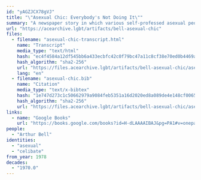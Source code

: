 ```yaml
---
id: "yAGZJCX78gVJ"
title: "\"Asexual Chic: Everybody's Not Doing It\""
summary: "A newspaper story in which various self-professed asexual people are interviewed"
url: "https://acearchive.lgbt/artifacts/bell-asexual-chic"
files:
  - filename: "asexual-chic-transcript.html"
    name: "Transcript"
    media_type: "text/html"
    hash: "ec4f4584a12df545bb6a433ecbfc42c0f79bc47a11c8cf38e70ed0b4469a8713"
    hash_algorithm: "sha2-256"
    url: "https://files.acearchive.lgbt/artifacts/bell-asexual-chic/asexual-chic-transcript.html"
    lang: "en"
  - filename: "asexual-chic.bib"
    name: "Citation"
    media_type: "text/x-bibtex"
    hash: "1e747d273c1c50662979a9084feb5351a16d2020ed8a089de4e148cf00658290"
    hash_algorithm: "sha2-256"
    url: "https://files.acearchive.lgbt/artifacts/bell-asexual-chic/asexual-chic.bib"
links:
  - name: "Google Books"
    url: "https://books.google.com/books?id=H-dLAAAAIBAJ&pg=PA1#v=onepage&q&f=false"
people:
  - "Arthur Bell"
identities:
  - "asexual"
  - "celibate"
from_year: 1978
decades:
  - "1970.0"
---
```

